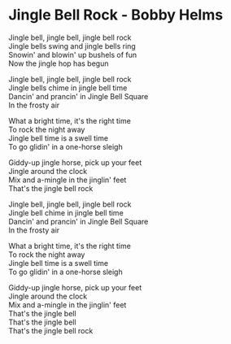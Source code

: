 # Jingle Bell Rock - Bobby Helms

Jingle bell, jingle bell, jingle bell rock\
Jingle bells swing and jingle bells ring\
Snowin' and blowin' up bushels of fun\
Now the jingle hop has begun

Jingle bell, jingle bell, jingle bell rock\
Jingle bells chime in jingle bell time\
Dancin' and prancin' in Jingle Bell Square\
In the frosty air

What a bright time, it's the right time\
To rock the night away\
Jingle bell time is a swell time\
To go glidin' in a one-horse sleigh

Giddy-up jingle horse, pick up your feet\
Jingle around the clock\
Mix and a-mingle in the jinglin' feet\
That's the jingle bell rock

Jingle bell, jingle bell, jingle bell rock \
Jingle bell chime in jingle bell time \
Dancin' and prancin' in Jingle Bell Square\
In the frosty air

What a bright time, it's the right time\
To rock the night away\
Jingle bell time is a swell time\
To go glidin' in a one-horse sleigh

Giddy-up jingle horse, pick up your feet\
Jingle around the clock\
Mix and a-mingle in the jinglin' feet\
That's the jingle bell\
That's the jingle bell\
That's the jingle bell rock
